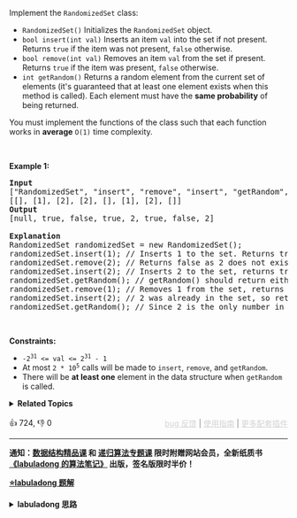 <p>Implement the <code>RandomizedSet</code> class:</p>

<ul> 
 <li><code>RandomizedSet()</code> Initializes the <code>RandomizedSet</code> object.</li> 
 <li><code>bool insert(int val)</code> Inserts an item <code>val</code> into the set if not present. Returns <code>true</code> if the item was not present, <code>false</code> otherwise.</li> 
 <li><code>bool remove(int val)</code> Removes an item <code>val</code> from the set if present. Returns <code>true</code> if the item was present, <code>false</code> otherwise.</li> 
 <li><code>int getRandom()</code> Returns a random element from the current set of elements (it's guaranteed that at least one element exists when this method is called). Each element must have the <b>same probability</b> of being returned.</li> 
</ul>

<p>You must implement the functions of the class such that each function works in&nbsp;<strong>average</strong>&nbsp;<code>O(1)</code>&nbsp;time complexity.</p>

<p>&nbsp;</p> 
<p><strong class="example">Example 1:</strong></p>

<pre>
<strong>Input</strong>
["RandomizedSet", "insert", "remove", "insert", "getRandom", "remove", "insert", "getRandom"]
[[], [1], [2], [2], [], [1], [2], []]
<strong>Output</strong>
[null, true, false, true, 2, true, false, 2]

<strong>Explanation</strong>
RandomizedSet randomizedSet = new RandomizedSet();
randomizedSet.insert(1); // Inserts 1 to the set. Returns true as 1 was inserted successfully.
randomizedSet.remove(2); // Returns false as 2 does not exist in the set.
randomizedSet.insert(2); // Inserts 2 to the set, returns true. Set now contains [1,2].
randomizedSet.getRandom(); // getRandom() should return either 1 or 2 randomly.
randomizedSet.remove(1); // Removes 1 from the set, returns true. Set now contains [2].
randomizedSet.insert(2); // 2 was already in the set, so return false.
randomizedSet.getRandom(); // Since 2 is the only number in the set, getRandom() will always return 2.
</pre>

<p>&nbsp;</p> 
<p><strong>Constraints:</strong></p>

<ul> 
 <li><code>-2<sup>31</sup> &lt;= val &lt;= 2<sup>31</sup> - 1</code></li> 
 <li>At most <code>2 *&nbsp;</code><code>10<sup>5</sup></code> calls will be made to <code>insert</code>, <code>remove</code>, and <code>getRandom</code>.</li> 
 <li>There will be <strong>at least one</strong> element in the data structure when <code>getRandom</code> is called.</li> 
</ul>

<details><summary><strong>Related Topics</strong></summary>设计 | 数组 | 哈希表 | 数学 | 随机化</details><br>

<div>👍 724, 👎 0<span style='float: right;'><span style='color: gray;'><a href='https://github.com/labuladong/fucking-algorithm/discussions/939' target='_blank' style='color: lightgray;text-decoration: underline;'>bug 反馈</a> | <a href='https://labuladong.gitee.io/article/fname.html?fname=jb插件简介' target='_blank' style='color: lightgray;text-decoration: underline;'>使用指南</a> | <a href='https://labuladong.github.io/algo/images/others/%E5%85%A8%E5%AE%B6%E6%A1%B6.jpg' target='_blank' style='color: lightgray;text-decoration: underline;'>更多配套插件</a></span></span></div>

<div id="labuladong"><hr>

**通知：[数据结构精品课](https://aep.h5.xeknow.com/s/1XJHEO) 和 [递归算法专题课](https://aep.xet.tech/s/3YGcq3) 限时附赠网站会员，全新纸质书[《labuladong 的算法笔记》](https://labuladong.gitee.io/algo/images/book/book_intro_qrcode.jpg) 出版，签名版限时半价！**



<p><strong><a href="https://labuladong.gitee.io/article/slug.html?slug=insert-delete-getrandom-o1" target="_blank">⭐️labuladong 题解</a></strong></p>
<details><summary><strong>labuladong 思路</strong></summary>

## 基本思路

对于一个标准的 `HashSet`，你能否在 `O(1)` 的时间内实现 `getRandom` 函数？

其实是不能的，因为根据刚才说到的底层实现，元素是被哈希函数「分散」到整个数组里面的，更别说还有拉链法等等解决哈希冲突的机制，基本做不到 `O(1)` 时间等概率随机获取元素。

换句话说，对于 `getRandom` 方法，如果想「等概率」且「在 `O(1)` 的时间」取出元素，一定要满足：

底层用数组实现，且数组必须是紧凑的，这样我们就可以直接生成随机数作为索引，选取随机元素。

但如果用数组存储元素的话，常规的插入，删除的时间复杂度又不可能是 `O(1)`。

然而，对数组尾部进行插入和删除操作不会涉及数据搬移，时间复杂度是 `O(1)`。

所以，如果我们想在 `O(1)` 的时间删除数组中的某一个元素 `val`，可以先把这个元素交换到数组的尾部，然后再 `pop` 掉。

**详细题解：[常数时间删除/查找数组中的任意元素](https://labuladong.github.io/article/fname.html?fname=随机集合)**

**标签：哈希表，[数据结构](https://mp.weixin.qq.com/mp/appmsgalbum?__biz=MzAxODQxMDM0Mw==&action=getalbum&album_id=1318892385270808576)，[数组](https://mp.weixin.qq.com/mp/appmsgalbum?__biz=MzAxODQxMDM0Mw==&action=getalbum&album_id=2120601117519675393)，[设计](https://mp.weixin.qq.com/mp/appmsgalbum?__biz=MzAxODQxMDM0Mw==&action=getalbum&album_id=2121998148662362112)，[随机算法](https://mp.weixin.qq.com/mp/appmsgalbum?__biz=MzAxODQxMDM0Mw==&action=getalbum&album_id=2122023604245659649)**

## 解法代码

提示：🟢 标记的是我写的解法代码，🤖 标记的是 chatGPT 翻译的多语言解法代码。如有错误，可以 [点这里](https://github.com/labuladong/fucking-algorithm/issues/1113) 反馈和修正。

<div class="tab-panel"><div class="tab-nav">
<button data-tab-item="cpp" class="tab-nav-button btn active" data-tab-group="default" onclick="switchTab(this)">cpp🟢</button>

<button data-tab-item="python" class="tab-nav-button btn " data-tab-group="default" onclick="switchTab(this)">python🤖</button>

<button data-tab-item="java" class="tab-nav-button btn " data-tab-group="default" onclick="switchTab(this)">java🤖</button>

<button data-tab-item="go" class="tab-nav-button btn " data-tab-group="default" onclick="switchTab(this)">go🤖</button>

<button data-tab-item="javascript" class="tab-nav-button btn " data-tab-group="default" onclick="switchTab(this)">javascript🤖</button>
</div><div class="tab-content">
<div data-tab-item="cpp" class="tab-item active" data-tab-group="default"><div class="highlight">

```cpp
class RandomizedSet {
    public:
    // 存储元素的值
    vector<int> nums;
    // 记录每个元素对应在 nums 中的索引
    unordered_map<int,int> valToIndex;

    bool insert(int val) {
        // 若 val 已存在，不用再插入
        if (valToIndex.count(val)) {
            return false;
        }
        // 若 val 不存在，插入到 nums 尾部，
        // 并记录 val 对应的索引值
        valToIndex[val] = nums.size();
        nums.push_back(val);
        return true;
    }

    bool remove(int val) {
        // 若 val 不存在，不用再删除
        if (!valToIndex.count(val)) {
            return false;
        }
        // 先拿到 val 的索引
        int index = valToIndex[val];
        // 将最后一个元素对应的索引修改为 index
        valToIndex[nums.back()] = index;
        // 交换 val 和最后一个元素
        swap(nums[index], nums.back());
        // 在数组中删除元素 val
        nums.pop_back();
        // 删除元素 val 对应的索引
        valToIndex.erase(val);
        return true;
    }

    int getRandom() {
        // 随机获取 nums 中的一个元素
        return nums[rand() % nums.size()];
    }
};
```

</div></div>

<div data-tab-item="python" class="tab-item " data-tab-group="default"><div class="highlight">

```python
# 注意：python 代码由 chatGPT🤖 根据我的 cpp 代码翻译，旨在帮助不同背景的读者理解算法逻辑。
# 本代码已经通过力扣的测试用例，应该可直接成功提交。

class RandomizedSet:

    def __init__(self):
        """
        Initialize your data structure here.
        """
        self.nums = []              # 存储元素的值
        self.valToIndex = dict()    # 记录每个元素对应在 nums 中的索引

    def insert(self, val: int) -> bool:
        """
        Inserts a value to the set. Returns true if the set did not already contain the specified element.
        """
        # 若 val 已存在，不用再插入
        if val in self.valToIndex:
            return False
        # 若 val 不存在，插入到 nums 尾部，
        # 并记录 val 对应的索引值
        self.valToIndex[val] = len(self.nums)
        self.nums.append(val)
        return True

    def remove(self, val: int) -> bool:
        """
        Removes a value from the set. Returns true if the set contained the specified element.
        """
        # 若 val 不存在，不用再删除
        if val not in self.valToIndex:
            return False
        # 先拿到 val 的索引
        index = self.valToIndex[val]
        # 将最后一个元素对应的索引修改为 index
        self.valToIndex[self.nums[-1]] = index
        # 交换 val 和最后一个元素
        self.nums[index], self.nums[-1] = self.nums[-1], self.nums[index]
        # 在数组中删除元素 val
        self.nums.pop()
        # 删除元素 val 对应的索引
        del self.valToIndex[val]
        return True

    def getRandom(self) -> int:
        """
        Get a random element from the set.
        """
        # 随机获取 nums 中的一个元素
        return self.nums[random.randint(0, len(self.nums) - 1)]
```

</div></div>

<div data-tab-item="java" class="tab-item " data-tab-group="default"><div class="highlight">

```java
// 注意：java 代码由 chatGPT🤖 根据我的 cpp 代码翻译，旨在帮助不同背景的读者理解算法逻辑。
// 本代码已经通过力扣的测试用例，应该可直接成功提交。

class RandomizedSet {
    // 存储元素的值
    List<Integer> nums;
    // 记录每个元素对应在 nums 中的索引
    Map<Integer, Integer> valToIndex;

    public RandomizedSet() {
        nums = new ArrayList<>();
        valToIndex = new HashMap<>();
    }

    public boolean insert(int val) {
        // 若 val 已存在，不用再插入
        if (valToIndex.containsKey(val)) {
            return false;
        }
        // 若 val 不存在，插入到 nums 尾部，
        // 并记录 val 对应的索引值
        valToIndex.put(val, nums.size());
        nums.add(val);
        return true;
    }

    public boolean remove(int val) {
        // 若 val 不存在，不用再删除
        if (!valToIndex.containsKey(val)) {
            return false;
        }
        // 先拿到 val 的索引
        int index = valToIndex.get(val);
        // 将最后一个元素对应的索引修改为 index
        valToIndex.put(nums.get(nums.size() - 1), index);
        // 交换 val 和最后一个元素
        Collections.swap(nums, index, nums.size() - 1);
        // 在数组中删除元素 val
        nums.remove(nums.size() - 1);
        // 删除元素 val 对应的索引
        valToIndex.remove(val);
        return true;
    }

    public int getRandom() {
        // 随机获取 nums 中的一个元素
        return nums.get((int)(Math.random() * nums.size()));
    }
}
```

</div></div>

<div data-tab-item="go" class="tab-item " data-tab-group="default"><div class="highlight">

```go
// 注意：go 代码由 chatGPT🤖 根据我的 cpp 代码翻译，旨在帮助不同背景的读者理解算法逻辑。
// 本代码已经通过力扣的测试用例，应该可直接成功提交。

type RandomizedSet struct {
    // 存储元素的值
    nums []int
    // 记录每个元素对应在 nums 中的索引
    valToIndex map[int]int
}

func Constructor() RandomizedSet {
    return RandomizedSet{
        nums: []int{},
        valToIndex: make(map[int]int),
    }
}

func (this *RandomizedSet) Insert(val int) bool {
    // 若 val 已存在，不用再插入
    if _, ok := this.valToIndex[val]; ok {
        return false
    }
    // 若 val 不存在，插入到 nums 尾部，
    // 并记录 val 对应的索引值
    this.valToIndex[val] = len(this.nums)
    this.nums = append(this.nums, val)
    return true
}

func (this *RandomizedSet) Remove(val int) bool {
    // 若 val 不存在，不用再删除
    if _, ok := this.valToIndex[val]; !ok {
        return false
    }
    // 先拿到 val 的索引
    index := this.valToIndex[val]
    // 将最后一个元素对应的索引修改为 index
    this.valToIndex[this.nums[len(this.nums)-1]] = index
    // 交换 val 和最后一个元素
    this.nums[index], this.nums[len(this.nums)-1] = this.nums[len(this.nums)-1], this.nums[index]
    // 在数组中删除元素 val
    this.nums = this.nums[:len(this.nums)-1]
    // 删除元素 val 对应的索引
    delete(this.valToIndex, val)
    return true
}

func (this *RandomizedSet) GetRandom() int {
    // 随机获取 nums 中的一个元素
    return this.nums[rand.Intn(len(this.nums))]
}
```

</div></div>

<div data-tab-item="javascript" class="tab-item " data-tab-group="default"><div class="highlight">

```javascript
// 注意：javascript 代码由 chatGPT🤖 根据我的 cpp 代码翻译，旨在帮助不同背景的读者理解算法逻辑。
// 本代码已经通过力扣的测试用例，应该可直接成功提交。

var RandomizedSet = function() {
    // 存储元素的值
    this.nums = [];
    // 记录每个元素对应在 nums 中的索引
    this.valToIndex = {};
};

RandomizedSet.prototype.insert = function(val) {
    // 若 val 已存在，不用再插入
    if (this.valToIndex[val] !== undefined) {
        return false;
    }
    // 若 val 不存在，插入到 nums 尾部，
    // 并记录 val 对应的索引值
    this.valToIndex[val] = this.nums.length;
    this.nums.push(val);
    return true;
};

RandomizedSet.prototype.remove = function(val) {
    // 若 val 不存在，不用再删除
    if (this.valToIndex[val] === undefined) {
        return false;
    }
    // 先拿到 val 的索引
    var index = this.valToIndex[val];
    // 将最后一个元素对应的索引修改为 index
    this.valToIndex[this.nums[this.nums.length - 1]] = index;
    // 交换 val 和最后一个元素
    var temp = this.nums[index];
    this.nums[index] = this.nums[this.nums.length - 1];
    this.nums[this.nums.length - 1] = temp;
    // 在数组中删除元素 val
    this.nums.pop();
    // 删除元素 val 对应的索引
    delete this.valToIndex[val];
    return true;
};

RandomizedSet.prototype.getRandom = function() {
    // 随机获取 nums 中的一个元素
    return this.nums[Math.floor(Math.random() * this.nums.length)];
};
```

</div></div>
</div></div>

**类似题目**：
  - [519. 随机翻转矩阵 🟠](/problems/random-flip-matrix)
  - [710. 黑名单中的随机数 🔴](/problems/random-pick-with-blacklist)
  - [剑指 Offer II 030. 插入、删除和随机访问都是 O(1) 的容器 🟠](/problems/FortPu)

</details>
</div>



